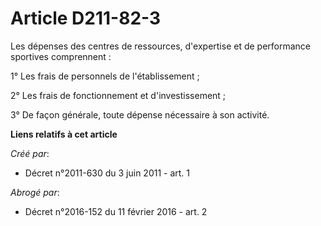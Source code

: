 # Article D211-82-3

Les dépenses des centres de ressources, d'expertise et de performance sportives comprennent : 

1° Les frais de personnels de l'établissement ; 

2° Les frais de fonctionnement et d'investissement ; 

3° De façon générale, toute dépense nécessaire à son activité.

**Liens relatifs à cet article**

_Créé par_:

  - Décret n°2011-630 du 3 juin 2011 - art. 1

_Abrogé par_:

  - Décret n°2016-152 du 11 février 2016 - art. 2
